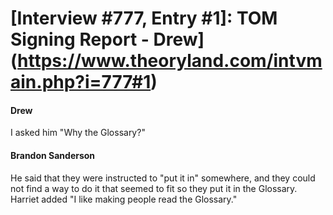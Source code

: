# [Interview #777, Entry #1]: TOM Signing Report - Drew](https://www.theoryland.com/intvmain.php?i=777#1)

#### Drew

I asked him "Why the Glossary?"

#### Brandon Sanderson

He said that they were instructed to "put it in" somewhere, and they could not find a way to do it that seemed to fit so they put it in the Glossary. Harriet added "I like making people read the Glossary."

